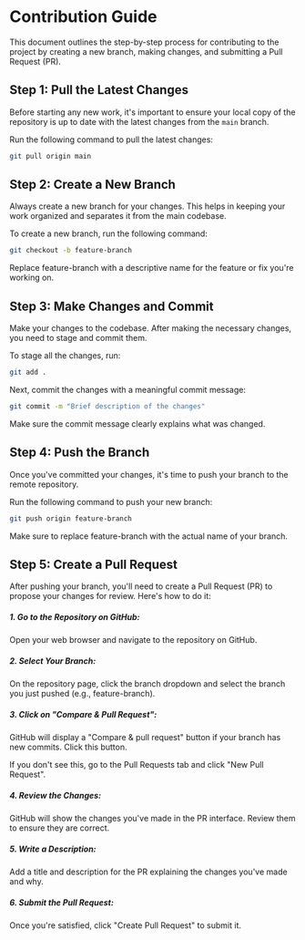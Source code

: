 # Contribution Guide

This document outlines the step-by-step process for contributing to the project by creating a new branch, making changes, and submitting a Pull Request (PR).

## Step 1: Pull the Latest Changes

Before starting any new work, it's important to ensure your local copy of the repository is up to date with the latest changes from the `main` branch.

Run the following command to pull the latest changes:

```bash
git pull origin main
```

## Step 2: Create a New Branch

Always create a new branch for your changes. This helps in keeping your work organized and separates it from the main codebase.

To create a new branch, run the following command:

```bash
git checkout -b feature-branch
```
Replace feature-branch with a descriptive name for the feature or fix you're working on.


## Step 3: Make Changes and Commit

Make your changes to the codebase. After making the necessary changes, you need to stage and commit them.

To stage all the changes, run:

```bash
git add .
```
Next, commit the changes with a meaningful commit message:

```bash
git commit -m "Brief description of the changes"
```
Make sure the commit message clearly explains what was changed.

## Step 4: Push the Branch

Once you've committed your changes, it's time to push your branch to the remote repository.

Run the following command to push your new branch:

```bash
git push origin feature-branch
```

Make sure to replace feature-branch with the actual name of your branch.

## Step 5: Create a Pull Request
After pushing your branch, you'll need to create a Pull Request (PR) to propose your changes for review. Here's how to do it:

##### 1. Go to the Repository on GitHub:
Open your web browser and navigate to the repository on GitHub.

##### 2. Select Your Branch:

On the repository page, click the branch dropdown and select the branch you just pushed (e.g., feature-branch).
##### 3. Click on "Compare & Pull Request":

GitHub will display a "Compare & pull request" button if your branch has new commits. Click this button.

If you don't see this, go to the Pull Requests tab and click "New Pull Request".

##### 4. Review the Changes:

GitHub will show the changes you've made in the PR interface. Review them to ensure they are correct.
##### 5. Write a Description:

Add a title and description for the PR explaining the changes you've made and why.
##### 6. Submit the Pull Request:

Once you're satisfied, click "Create Pull Request" to submit it.
